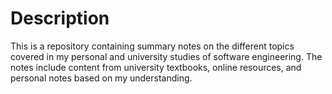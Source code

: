# Description
This is a repository containing summary notes on the different topics covered in my personal and university studies of software engineering.
The notes include content from university textbooks, online resources, and personal notes based on my understanding. 
